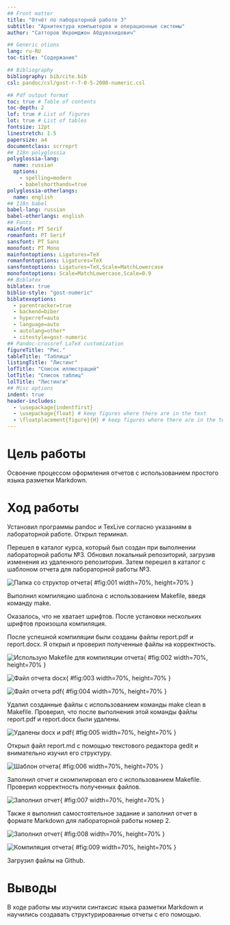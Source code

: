 ```yaml
---
## Front matter
title: "Отчёт по лабораторной работе 3"
subtitle: "Архитектура компьютеров и операционные системы"
author: "Сатторов Икромджон Абдувохидович"

## Generic otions
lang: ru-RU
toc-title: "Содержание"

## Bibliography
bibliography: bib/cite.bib
csl: pandoc/csl/gost-r-7-0-5-2008-numeric.csl

## Pdf output format
toc: true # Table of contents
toc-depth: 2
lof: true # List of figures
lot: true # List of tables
fontsize: 12pt
linestretch: 1.5
papersize: a4
documentclass: scrreprt
## I18n polyglossia
polyglossia-lang:
  name: russian
  options:
	- spelling=modern
	- babelshorthands=true
polyglossia-otherlangs:
  name: english
## I18n babel
babel-lang: russian
babel-otherlangs: english
## Fonts
mainfont: PT Serif
romanfont: PT Serif
sansfont: PT Sans
monofont: PT Mono
mainfontoptions: Ligatures=TeX
romanfontoptions: Ligatures=TeX
sansfontoptions: Ligatures=TeX,Scale=MatchLowercase
monofontoptions: Scale=MatchLowercase,Scale=0.9
## Biblatex
biblatex: true
biblio-style: "gost-numeric"
biblatexoptions:
  - parentracker=true
  - backend=biber
  - hyperref=auto
  - language=auto
  - autolang=other*
  - citestyle=gost-numeric
## Pandoc-crossref LaTeX customization
figureTitle: "Рис."
tableTitle: "Таблица"
listingTitle: "Листинг"
lofTitle: "Список иллюстраций"
lotTitle: "Список таблиц"
lolTitle: "Листинги"
## Misc options
indent: true
header-includes:
  - \usepackage{indentfirst}
  - \usepackage{float} # keep figures where there are in the text
  - \floatplacement{figure}{H} # keep figures where there are in the text
---
```


# Цель работы

Освоение процессом оформления отчетов с использованием простого языка разметки Markdown.

# Ход работы

Установил программы pandoc и TexLive согласно указаниям в лабораторной работе.
Открыл терминал.

Перешел в каталог курса, который был создан при выполнении лабораторной работы №3. Обновил локальный репозиторий, загрузив изменения из удаленного репозитория.
Затем перешел в каталог с шаблоном отчета для лабораторной работы №3.

![Папка со структор отчета](image/01.png){ #fig:001 width=70%, height=70% }

Выполнил компиляцию шаблона с использованием Makefile, введя команду make.

Оказалось, что не хватает шрифтов. После установки нескольких шрифтов произошла компиляция.
 
После успешной компиляции были созданы файлы report.pdf и report.docx. 
Я открыл и проверил полученные файлы на корректность. 

![Использую Makefile для компиляции отчета](image/02.png){ #fig:002 width=70%, height=70% }

![Файл отчета docx](image/03.png){ #fig:003 width=70%, height=70% }

![Файл отчета pdf](image/04.png){ #fig:004 width=70%, height=70% }

Удалил созданные файлы с использованием команды make clean в Makefile. 
Проверил, что после выполнения этой команды файлы report.pdf и report.docx были удалены.

![Удалены docx и pdf](image/05.png){ #fig:005 width=70%, height=70% }

Открыл файл report.md с помощью текстового редактора gedit и внимательно изучил его структуру.

![Шаблон отчета](image/06.png){ #fig:006 width=70%, height=70% }

Заполнил отчет и скомпилировал его с использованием Makefile. Проверил корректность полученных файлов.

![Заполнил отчет](image/07.png){ #fig:007 width=70%, height=70% }

Также я выполнил самостоятельное задание и заполнил отчет в формате Markdown для лабораторной работы номер 2.

![Заполнил отчет](image/08.png){ #fig:008 width=70%, height=70% }

![Компиляция отчета](image/09.png){ #fig:009 width=70%, height=70% }

Загрузил файлы на Github.

# Выводы

В ходе работы мы изучили синтаксис языка разметки Markdown и научились создавать структурированные отчеты с его помощью.